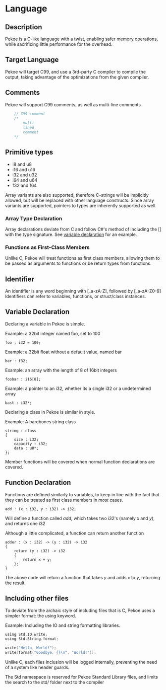 # Language
## Description
Pekoe is a C-like language with a twist, enabling safer memory operations, while sacrificing little performance for the overhead.

## Target Language
Pekoe will target C99, and use a 3rd-party C compiler to compile the output, taking advantage of the optimizations from the given compiler.

## Comments
Pekoe will support C99 comments, as well as multi-line comments
```c
    // C99 comment
    /* 
        multi-
        lined
        comment
    */
```

## Primitive types
* i8 and u8
* i16 and u16
* i32 and u32
* i64 and u64
* f32 and f64


Array variants are also supported, therefore C-strings will be implicitly allowed, but will be replaced with other language constructs.
Since array variants are supported, pointers to types are inherently supported as well.

### Array Type Declaration
Array declarations deviate from C and follow C#'s method of including the [] with the type signature.
See [variable declaration](#VariableDeclaration) for an example.

### Functions as First-Class Members
Unlike C, Pekoe will treat functions as first class members, allowing them to be passed as arguments to functions or be return types from functions.

## Identifier
An identifier is any word beginning with [_a-zA-Z], followed by [_a-zA-Z0-9]
Identifiers can refer to variables, functions, or struct/class instances.

## <a name="VariableDeclaration"></a>Variable Declaration
Declaring a variable in Pekoe is simple.

Example: a 32bit integer named foo, set to 100
```
foo : i32 = 100;
```

Example: a 32bit float without a default value, named bar
```
bar : f32;
```
Example: an array with the length of 8 of 16bit integers
```
foobar : i16[8];
```
Example: a pointer to an i32, whether its a single i32 or a undetermined array
```
bast : i32*;
```

Declaring a class in Pekoe is similar in style.

Example: A barebones string class
```
string : class
{
    size : i32;
    capacity : i32;
    data : u8*;
};
```
Member functions will be covered when normal function declarations are covered.

## <a name="FunctionDeclaration"></a>Function Declaration
Functions are defined similarly to variables, to keep in line with the fact that they can be treated as first class members in *most* cases.
```
add : (x : i32, y : i32) -> i32;
```
Will define a function called *add*, which takes two i32's (namely *x* and *y*), and returns one i32

Although a little complicated, a function can return another function
```
adder : (x : i32) -> (y : i32) -> i32
{
    return (y : i32) -> i32
    {
        return x + y;
    };
}
```
The above code will return a function that takes *y* and adds *x* to *y*, returning the result.

## Including other files
To deviate from the archaic style of including files that is C, Pekoe uses a simpler format:
the *using* keyword.

Example: Including the IO and string formatting libraries.
```c
using Std.IO.write;
using Std.String.format;

write("Hello, World!");
write(format("Goodbye, {}\n", "World!"));
```

Unlike C, each files inclusion will be logged internally, preventing the need of a system like header guards.

The Std namespace is reserved for Pekoe Standard Library files, and limits the search to the std/ folder next to the compiler
